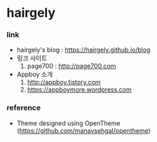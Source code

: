 # hairgely

### link

- hairgely's blog : https://hairgely.github.io/blog
- 링크 사이트
	1. page700 : http://page700.com
- Appboy 소개
	1. http://appboy.tistory.com
	2. https://appboymore.wordpress.com

### reference

- Theme designed using OpenTheme (https://github.com/manavsehgal/opentheme)
